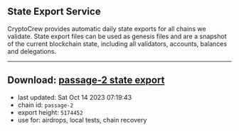 ## State Export Service
CryptoCrew provides automatic daily state exports for all chains we validate. State export files can be used as genesis files and are a snapshot of the current blockchain state, including all validators, accounts, balances and delegations.

---
**Download: [passage-2 state export](https://dl.ccvalidators.com/SERVICE/passage/passage-2_export_5174452.json)**
---

- last updated: Sat Oct 14 2023 07:19:43
- chain id: `passage-2`
- export height: `5174452`
- use for: airdrops, local tests, chain recovery
